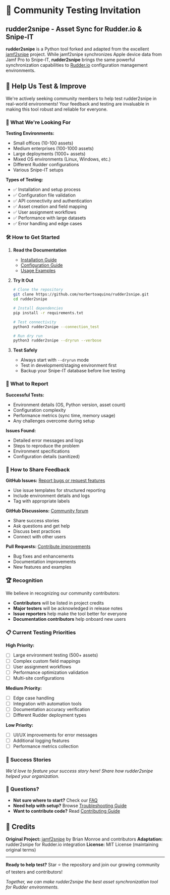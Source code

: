 # 🚀 Community Testing Invitation

## rudder2snipe - Asset Sync for Rudder.io & Snipe-IT

**rudder2snipe** is a Python tool forked and adapted from the excellent [jamf2snipe](https://github.com/grokability/jamf2snipe) project. While jamf2snipe synchronizes Apple device data from Jamf Pro to Snipe-IT, **rudder2snipe** brings the same powerful synchronization capabilities to [Rudder.io](https://rudder.io) configuration management environments.

## 🤝 Help Us Test & Improve

We're actively seeking community members to help test rudder2snipe in real-world environments! Your feedback and testing are invaluable in making this tool robust and reliable for everyone.

### 🎯 What We're Looking For

**Testing Environments:**
- Small offices (10-100 assets)
- Medium enterprises (100-1000 assets)  
- Large deployments (1000+ assets)
- Mixed OS environments (Linux, Windows, etc.)
- Different Rudder configurations
- Various Snipe-IT setups

**Types of Testing:**
- ✅ Installation and setup process
- ✅ Configuration file validation
- ✅ API connectivity and authentication
- ✅ Asset creation and field mapping
- ✅ User assignment workflows
- ✅ Performance with large datasets
- ✅ Error handling and edge cases

### 🛠️ How to Get Started

1. **Read the Documentation**
   - [Installation Guide](https://github.com/norbertoaquino/rudder2snipe/wiki/Installation)
   - [Configuration Guide](https://github.com/norbertoaquino/rudder2snipe/wiki/Configuration)
   - [Usage Examples](https://github.com/norbertoaquino/rudder2snipe/wiki/Examples)

2. **Try It Out**
   ```bash
   # Clone the repository
   git clone https://github.com/norbertoaquino/rudder2snipe.git
   cd rudder2snipe
   
   # Install dependencies
   pip install -r requirements.txt
   
   # Test connectivity
   python3 rudder2snipe --connection_test
   
   # Run dry run
   python3 rudder2snipe --dryrun --verbose
   ```

3. **Test Safely**
   - Always start with `--dryrun` mode
   - Test in development/staging environment first
   - Backup your Snipe-IT database before live testing

### 📝 What to Report

**Successful Tests:**
- Environment details (OS, Python version, asset count)
- Configuration complexity
- Performance metrics (sync time, memory usage)
- Any challenges overcome during setup

**Issues Found:**
- Detailed error messages and logs
- Steps to reproduce the problem
- Environment specifications
- Configuration details (sanitized)

### 📢 How to Share Feedback

**GitHub Issues:** [Report bugs or request features](https://github.com/norbertoaquino/rudder2snipe/issues)
- Use issue templates for structured reporting
- Include environment details and logs
- Tag with appropriate labels

**GitHub Discussions:** [Community forum](https://github.com/norbertoaquino/rudder2snipe/discussions)
- Share success stories
- Ask questions and get help
- Discuss best practices
- Connect with other users

**Pull Requests:** [Contribute improvements](https://github.com/norbertoaquino/rudder2snipe/pulls)
- Bug fixes and enhancements
- Documentation improvements
- New features and examples

### 🏆 Recognition

We believe in recognizing our community contributors:

- **Contributors** will be listed in project credits
- **Major testers** will be acknowledged in release notes
- **Issue reporters** help make the tool better for everyone
- **Documentation contributors** help onboard new users

### 📋 Current Testing Priorities

**High Priority:**
- [ ] Large environment testing (500+ assets)
- [ ] Complex custom field mappings
- [ ] User assignment workflows
- [ ] Performance optimization validation
- [ ] Multi-site configurations

**Medium Priority:**
- [ ] Edge case handling
- [ ] Integration with automation tools
- [ ] Documentation accuracy verification
- [ ] Different Rudder deployment types

**Low Priority:**
- [ ] UI/UX improvements for error messages
- [ ] Additional logging features
- [ ] Performance metrics collection

### 🌟 Success Stories

*We'd love to feature your success story here! Share how rudder2snipe helped your organization.*

### 🤔 Questions?

- **Not sure where to start?** Check our [FAQ](https://github.com/norbertoaquino/rudder2snipe/wiki/FAQ)
- **Need help with setup?** Browse [Troubleshooting Guide](https://github.com/norbertoaquino/rudder2snipe/wiki/Troubleshooting)
- **Want to contribute code?** Read [Contributing Guide](https://github.com/norbertoaquino/rudder2snipe/blob/main/CONTRIBUTING.md)

## 🙏 Credits

**Original Project:** [jamf2snipe](https://github.com/grokability/jamf2snipe) by Brian Monroe and contributors
**Adaptation:** rudder2snipe for Rudder.io integration
**License:** MIT License (maintaining original terms)

---

**Ready to help test?** Star ⭐ the repository and join our growing community of testers and contributors!

*Together, we can make rudder2snipe the best asset synchronization tool for Rudder environments.*
